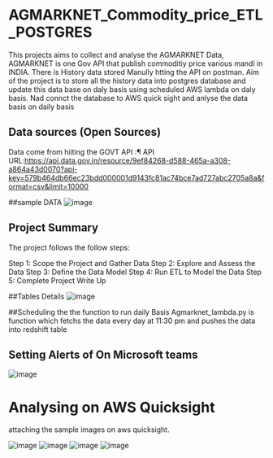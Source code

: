 # AGMARKNET_Commodity_price_ETL_POSTGRES
This projects aims to collect and analyse the AGMARKNET Data, AGMARKNET is one Gov API that publish commoditiy price various mandi in INDIA. There is History data stored Manully htting the API on postman. Aim of the project is to store all the history data into postgres database and update this data base on daly basis using scheduled AWS lambda on daly basis. Nad connct the database to AWS quick sight and anlyse the data basis on daily basis

## Data sources (Open Sources)

Data come from hiiting the GOVT API :¶
API URL:https://api.data.gov.in/resource/9ef84268-d588-465a-a308-a864a43d0070?api-key=579b464db66ec23bdd000001d9143fc81ac74bce7ad727abc2705a8a&format=csv&limit=10000

##sample DATA
![image](https://user-images.githubusercontent.com/56694165/147430522-7899e0e6-f224-4ee5-af65-e14a80898474.png)


## Project Summary

The project follows the follow steps:

Step 1: Scope the Project and Gather Data
Step 2: Explore and Assess the Data
Step 3: Define the Data Model
Step 4: Run ETL to Model the Data
Step 5: Complete Project Write Up

##Tables Details
![image](https://user-images.githubusercontent.com/56694165/147430579-e5f25ac2-1d71-4991-99f5-89861762d42b.png)

##Scheduling the the function to run daily Basis
Agmarknet_lambda.py is function which fetchs the data every day at 11:30 pm and pushes the data into redshift table

## Setting Alerts of On Microsoft teams
![image](https://user-images.githubusercontent.com/56694165/147430902-6aa9a2f3-c337-40b0-9d91-48cb36a1d763.png)


# Analysing on AWS Quicksight 
attaching the sample images on aws quicksight.

![image](https://user-images.githubusercontent.com/56694165/147431091-b4afdef3-f5a8-4a0d-bad6-3e70ecd129cb.png)
![image](https://user-images.githubusercontent.com/56694165/147431118-36e58611-991e-4e81-954b-5b23adc21389.png)
![image](https://user-images.githubusercontent.com/56694165/147431142-b157cb82-955d-41cb-a641-1c985d122cc2.png)
![image](https://user-images.githubusercontent.com/56694165/147431163-dc59a7a3-5779-45d8-9b22-b07873ec8ff2.png)





